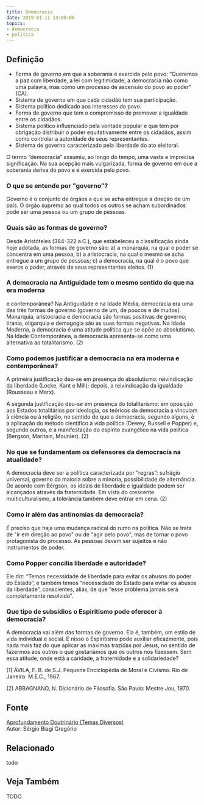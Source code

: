 ```yaml
---
title: Democracia
date: 2019-01-11 13:00:00
topics: 
- democracia
- politica
---
```


## Definição
* Forma de governo em que a soberania é exercida pelo povo: “Queremos a paz com
  liberdade, a lei com legitimidade, a democracia não como uma palavra, mas como
  um processo de ascensão do povo ao poder” (CA).
* Sistema de governo em que cada cidadão tem sua participação.
* Sistema político dedicado aos interesses do povo.
* Forma de governo que tem o compromisso de promover a igualdade entre os
  cidadãos.
* Sistema político influenciado pela vontade popular e que tem por obrigação
  distribuir o poder equitativamente entre os cidadãos, assim como controlar a
  autoridade de seus representantes.
* Sistema de governo caracterizado pela liberdade do ato eleitoral. 

O termo “democracia” assumiu, ao longo do tempo, uma vasta e imprecisa
significação. Na sua acepção mais vulgarizada, forma de governo em que a
soberania deriva do povo e é exercida pelo povo.

### O que se entende por "governo"?
Governo é o conjunto de órgãos a que se acha entregue a direção de um
país. O órgão supremo ao qual todos os outros se acham subordinados pode
ser uma pessoa ou um grupo de pessoas.

### Quais são as formas de governo?
Desde Aristóteles (384-322 a.C.), que estabeleceu a classificação ainda
hoje adotada, as formas de governo são: a) a monarquia, na qual o
poder se concentra em uma pessoa; b) a aristocracia, na qual o mesmo
se acha entregue a um grupo de pessoas; c) a democracia, na qual é o
povo que exerce o poder, através de seus representantes eleitos. (1)

### A democracia na Antiguidade tem o mesmo sentido do que na era moderna
e contemporânea?
Na Antiguidade e na Idade Média, democracia era uma das três formas de
governo (governo de um, de poucos e de muitos). Monarquia, aristocracia
e democracia são formas positivas de governo; tirania, oligarquia e
demagogia são as suas formas negativas. Na Idade Moderna, a democracia é
uma atitude política que se opõe ao absolutismo. Na Idade Contemporânea,
a democracia apresenta-se como uma alternativa ao totalitarismo. (2)

### Como podemos justificar a democracia na era moderna e contemporânea?
A primeira justificação deu-se em presença do absolutismo: reivindicação
da liberdade (Locke, Kant e Mill); depois, a reivindicação da igualdade
(Rousseau e Marx).

A segunda justificação deu-se em presença do totalitarismo: em oposição
aos Estados totalitários por ideologia, os teóricos da democracia a
vinculam à ciência ou à religião, no sentido de que a democracia,
segundo alguns, é a aplicação do método cientifico à vida política
(Dewey, Russell e Popper) e, segundo outros, é a manifestação do
espírito evangélico na vida política (Bergson, Maritain, Mounier). (2)

### No que se fundamentam os defensores da democracia na atualidade?
A democracia deve ser a política caracterizada por “regras”: sufrágio
universal, governo da maioria sobre a minoria, possibilidade de
alternância. De acordo com Bérgson, os ideais de liberdade e igualdade
podem ser alcançados através da fraternidade. Em vista do crescente
multiculturalismo, a tolerância também deve entrar em cena. (2)

### Como ir além das antinomias da democracia?
É preciso que haja uma mudança radical do rumo na política. Não se trata
de "ir em direção ao povo" ou de "agir pelo povo", mas de tornar o povo
protagonista do processo. As pessoas devem ser sujeitos e não
instrumentos de poder.

### Como Popper concilia liberdade e autoridade?
Ele diz: “Temos necessidade de liberdade para evitar os abusos do poder
do Estado”, e também temos “necessidade do Estado para evitar os abusos
da liberdade”, conscientes, aliás, de que “esse problema jamais será
completamente resolvido”.

### Que tipo de subsídios o Espiritismo pode oferecer à democracia?
A democracia vai além das formas de governo. Ela é, também, um estilo de
vida individual e social. E nisso o Espiritismo pode auxiliar
eficazmente, pois nada mais faz do que aplicar as máximas trazidas por
Jesus, no sentido de fazermos aos outros o que gostaríamos que os outros
nos fizessem. Sem essa atitude, onde está a caridade, a fraternidade e a
solidariedade?

(1) ÁVILA, F. B. de S.J. Pequena Enciclopédia de Moral e Civismo. Rio
de Janeiro: M.E.C., 1967.

(2) ABBAGNANO, N. Dicionário de Filosofia. São Paulo: Mestre Jou,
1970.

## Fonte
[Aprofundamento Doutrinário (Temas Diversos)](https://sites.google.com/view/aprofundamentodoutrinario/democracia)  
Autor: Sérgio Biagi Gregório



## Relacionado
todo

## Veja Também
TODO


